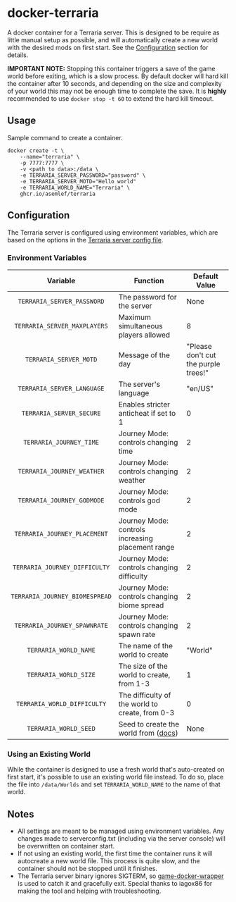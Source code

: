 # docker-terraria

A docker container for a Terraria server. This is designed to be require as little manual setup as possible, and will automatically create a new world with the desired mods on first start. See the [Configuration](#configuration) section for details.

**IMPORTANT NOTE:** Stopping this container triggers a save of the game world before exiting, which is a slow process. By default docker will hard kill the container after 10 seconds, and depending on the size and complexity of your world this may not be enough time to complete the save. It is **highly** recommended to use `docker stop -t 60` to extend the hard kill timeout.

## Usage

Sample command to create a container.

```
docker create -t \
    --name="terraria" \
    -p 7777:7777 \
    -v <path to data>:/data \
    -e TERRARIA_SERVER_PASSWORD="password" \
    -e TERRARIA_SERVER_MOTD="Hello world"
    -e TERRARIA_WORLD_NAME="Terraria" \
    ghcr.io/asemlef/terraria
```

## Configuration

The Terraria server is configured using environment variables, which are based on the options in the [Terraria server config file](https://terraria.gamepedia.com/Server#Server_config_file).

### Environment Variables

| Variable | Function | Default Value |
| :----: | --- | --- |
| `TERRARIA_SERVER_PASSWORD` | The password for the server | None |
| `TERRARIA_SERVER_MAXPLAYERS` | Maximum simultaneous players allowed | 8 |
| `TERRARIA_SERVER_MOTD` | Message of the day | "Please don't cut the purple trees!" |
| `TERRARIA_SERVER_LANGUAGE` | The server's language | "en/US" |
| `TERRARIA_SERVER_SECURE` | Enables stricter anticheat if set to 1 | 0 |
| `TERRARIA_JOURNEY_TIME` | Journey Mode: controls changing time | 2 |
| `TERRARIA_JOURNEY_WEATHER` | Journey Mode: controls changing weather | 2 |
| `TERRARIA_JOURNEY_GODMODE` | Journey Mode: controls god mode | 2 |
| `TERRARIA_JOURNEY_PLACEMENT` | Journey Mode: controls increasing placement range | 2 |
| `TERRARIA_JOURNEY_DIFFICULTY` | Journey Mode: controls changing difficulty | 2 |
| `TERRARIA_JOURNEY_BIOMESPREAD` | Journey Mode: controls changing biome spread | 2 |
| `TERRARIA_JOURNEY_SPAWNRATE` | Journey Mode: controls changing spawn rate | 2 |
| `TERRARIA_WORLD_NAME` | The name of the world to create | "World" |
| `TERRARIA_WORLD_SIZE` | The size of the world to create, from 1-3 | 1 |
| `TERRARIA_WORLD_DIFFICULTY` | The difficulty of the world to create, from 0-3 | 0 |
| `TERRARIA_WORLD_SEED` | Seed to create the world from ([docs](https://terraria.gamepedia.com/World_Seed)) | None |

### Using an Existing World

While the container is designed to use a fresh world that's auto-created on first start, it's possible to use an existing world file instead. To do so, place the file into `/data/Worlds` and set `TERRARIA_WORLD_NAME` to the name of that world.

## Notes

* All settings are meant to be managed using environment variables. Any changes made to serverconfig.txt (including via the server console) will be overwritten on container start.
* If not using an existing world, the first time the container runs it will autocreate a new world file. This process is quite slow, and the container should not be stopped until it finishes. 
* The Terraria server binary ignores SIGTERM, so [game-docker-wrapper](https://github.com/iagox86/game-docker-wrapper) is used to catch it and gracefully exit. Special thanks to iagox86 for making the tool and helping with troubleshooting.

